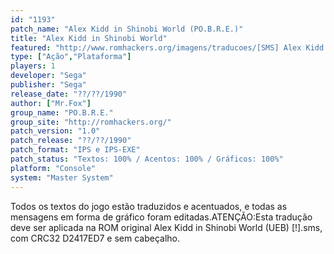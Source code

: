 ```yaml
---
id: "1193"
patch_name: "Alex Kidd in Shinobi World (PO.B.R.E.)"
title: "Alex Kidd in Shinobi World"
featured: "http://www.romhackers.org/imagens/traducoes/[SMS] Alex Kidd in Shinobi World - POBRE - 1.png"
type: ["Ação","Plataforma"]
players: 1
developer: "Sega"
publisher: "Sega"
release_date: "??/??/1990"
author: ["Mr.Fox"]
group_name: "PO.B.R.E."
group_site: "http://romhackers.org/"
patch_version: "1.0"
patch_release: "??/??/1990"
patch_format: "IPS e IPS-EXE"
patch_status: "Textos: 100% / Acentos: 100% / Gráficos: 100%"
platform: "Console"
system: "Master System"
---
```


Todos os textos do jogo estão traduzidos e acentuados, e todas as mensagens em forma de gráfico foram editadas.ATENÇÃO:Esta tradução deve ser aplicada na ROM original Alex Kidd in Shinobi World (UEB) [!].sms, com CRC32 D2417ED7 e sem cabeçalho.